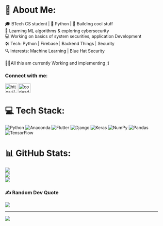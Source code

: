 # 💫 About Me:
🎓 BTech CS student | 🐍 Python | 🤖 Building cool stuff<br>🌱 Learning ML algorithms & exploring cybersecurity<br>💻 Working on basics of system securities, application Development<br>🛠️ Tech: Python | Firebase | Backend Things | Security<br>🔍 Interests: Machine Learning | Blue Hat Security <br><br>🧑‍💻All this am currently Working and implementing ;)<br>


<h3 align="left">Connect with me:</h3>
<p align="left">
<a href="https://linkedin.com/in/https://www.linkedin.com/in/om-chaudhari-code0909/" target="blank"><img align="center" src="https://raw.githubusercontent.com/rahuldkjain/github-profile-readme-generator/master/src/images/icons/Social/linked-in-alt.svg" alt="https://www.linkedin.com/in/om-chaudhari-code0909/" height="30" width="40" /></a>
<a href="https://discord.gg/codeadic09" target="blank"><img align="center" src="https://raw.githubusercontent.com/rahuldkjain/github-profile-readme-generator/master/src/images/icons/Social/discord.svg" alt="codeadic09" height="30" width="40" /></a>
</p>

# 💻 Tech Stack:
![Python](https://img.shields.io/badge/python-3670A0?style=for-the-badge&logo=python&logoColor=ffdd54) ![Anaconda](https://img.shields.io/badge/Anaconda-%2344A833.svg?style=for-the-badge&logo=anaconda&logoColor=white) ![Flutter](https://img.shields.io/badge/Flutter-%2302569B.svg?style=for-the-badge&logo=Flutter&logoColor=white) ![Django](https://img.shields.io/badge/django-%23092E20.svg?style=for-the-badge&logo=django&logoColor=white) ![Keras](https://img.shields.io/badge/Keras-%23D00000.svg?style=for-the-badge&logo=Keras&logoColor=white) ![NumPy](https://img.shields.io/badge/numpy-%23013243.svg?style=for-the-badge&logo=numpy&logoColor=white) ![Pandas](https://img.shields.io/badge/pandas-%23150458.svg?style=for-the-badge&logo=pandas&logoColor=white) ![TensorFlow](https://img.shields.io/badge/TensorFlow-%23FF6F00.svg?style=for-the-badge&logo=TensorFlow&logoColor=white)
# 📊 GitHub Stats:
![](https://github-readme-stats.vercel.app/api?username=Codeadic09&theme=transparent&hide_border=false&include_all_commits=false&count_private=false)<br/>
![](https://nirzak-streak-stats.vercel.app/?user=Codeadic09&theme=transparent&hide_border=false)<br/>
![](https://github-readme-stats.vercel.app/api/top-langs/?username=Codeadic09&theme=transparent&hide_border=false&include_all_commits=false&count_private=false&layout=compact)

### ✍️ Random Dev Quote
![](https://quotes-github-readme.vercel.app/api?type=vetical&theme=radical)

---
[![](https://visitcount.itsvg.in/api?id=Codeadic09&icon=0&color=0)](https://visitcount.itsvg.in)

<!-- Proudly created with GPRM ( https://gprm.itsvg.in ) -->
